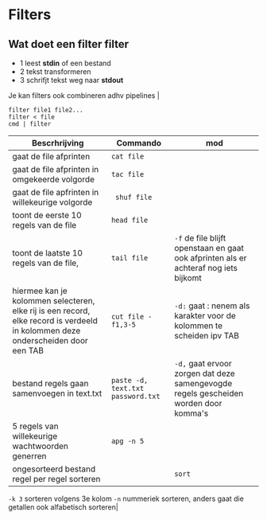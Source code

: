 # Filters
## Wat doet een filter filter
- 1 leest **stdin** of een bestand
- 2 tekst transformeren
- 3 schrifjt tekst weg naar **stdout**  

Je kan filters ook combineren adhv pipelines |

```console 
filter file1 file2...
filter < file
cmd | filter

```

|Bescrhrijving| Commando | mod|
|---|---|---|
| gaat de file afprinten|`cat file `|
| gaat de file afprinten in omgekeerde volgorde|`tac file`|
| gaat de file apfrinten in willekeurige volgorde|` shuf file`|
| toont de eerste 10 regels van de file|`head file`|
| toont de laatste 10 regels van de file,|`tail file`| `-f` de file blijft openstaan en gaat ook afprinten als er achteraf nog iets bijkomt| 
| hiermee kan je kolommen selecteren, elke rij is een record, elke record is verdeeld in kolommen deze onderscheiden door een TAB|`cut file -f1,3-5`| `-d:` gaat : nenem als karakter voor de kolommen te scheiden ipv TAB|
|bestand regels gaan samenvoegen in text.txt|`paste -d, text.txt password.txt`|`-d,` gaat ervoor zorgen dat deze samengevogde regels gescheiden worden door komma's|
| 5 regels van willekeurige wachtwoorden generren|`apg -n 5`|
|ongesorteerd bestand regel per regel sorteren || `sort `|`-k ` sorteren volgens een key  <br>`-t:` bestand is opgespllits in dubbele punten
`-k 3` sorteren volgens 3e kolom
`-n` nummeriek sorteren, anders gaat die getallen ook alfabetisch sorteren|
